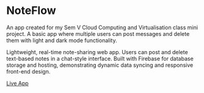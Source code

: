 # NoteFlow

An app created for my Sem V Cloud Computing and Virtualisation class mini project. A basic app where multiple users can post messages and delete them with light and dark mode functionality.

Lightweight, real-time note-sharing web app. Users can post and delete text-based notes in a chat-style interface. Built with Firebase for database storage and hosting, demonstrating dynamic data syncing and responsive front-end design.

[Live App](https://noteflow-37866.web.app/)